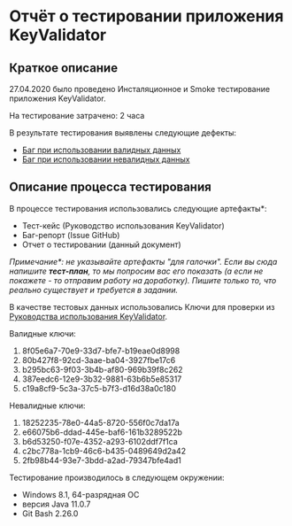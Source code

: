 # Отчёт о тестировании приложения KeyValidator

## Краткое описание

27.04.2020 было проведено Инсталяционное и Smoke тестирование приложения KeyValidator.

На тестирование затрачено: 2 часа

В результате тестирования выявлены следующие дефекты:
* [Баг при использовании валидных данных](https://github.com/Flayka/KeyValidator1/issues/1)
* [Баг при использовании невалидных данных](https://github.com/Flayka/KeyValidator1/issues/2)

## Описание процесса тестирования

В процессе тестирования использовались следующие артефакты*:
* Тест-кейс (Руководство использования KeyValidator)
* Баг-репорт (Issue GitHub)
* Отчет о тестировании (данный документ)

*Примечание\*: не указывайте артефакты "для галочки". Если вы сюда напишите **тест-план**, то мы попросим вас его показать (а если не покажете - то отправим работу на доработку). Пишите только то, что реально существует и требуется в задании.*

В качестве тестовых данных использовались Ключи для проверки из [Руководства использования KeyValidator](https://github.com/netology-code/javaqa-homeworks/blob/master/intro/user-manual.md).

Валидные ключи:
1. 8f05e6a7-70e9-33d7-bfe7-b19eae0d8998
1. 80b427f8-92cd-3aae-ba04-3927fbe17c6
1. b295bc63-9f03-3b4b-af80-969b39f8c262
1. 387eedc6-12e9-3b32-9881-63b6b5e85317
1. c19a8cf9-5c3a-37c5-b7f3-d16d38a0c180

Невалидные ключи:
1. 18252235-78e0-44a5-8720-556f0c7da17a
1. e66075b6-ddad-445e-baf6-161b3289522b
1. b6d53250-f07e-4352-a293-6102ddf7f1ca
1. c2bc778a-1cb9-46c6-b435-0489649d2a42
1. 2fb98b44-93e7-3bdd-a2ad-79347bfe4ad1

Тестирование производилось в следующем окружении:
* Windows 8.1, 64-разрядная ОС
* версия Java 11.0.7
* Git Bash 2.26.0